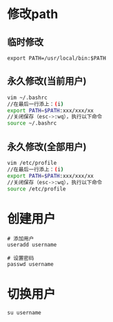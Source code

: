 # 修改path
## 临时修改
```
export PATH=/usr/local/bin:$PATH
```
## 永久修改(当前用户)
```bash
vim ~/.bashrc 
//在最后一行添上：(i)
export PATH=$PATH:xxx/xxx/xx
//关闭保存（esc->:wq），执行以下命令
source ~/.bashrc
```
## 永久修改(全部用户)
```bash
vim /etc/profile
//在最后一行添上：(i)
export PATH=$PATH:xxx/xxx/xx
//关闭保存（esc->:wq），执行以下命令
source /etc/profile
```
# 创建用户
```
# 添加用户
useradd username

# 设置密码
passwd username

```
# 切换用户
```
su username
```

